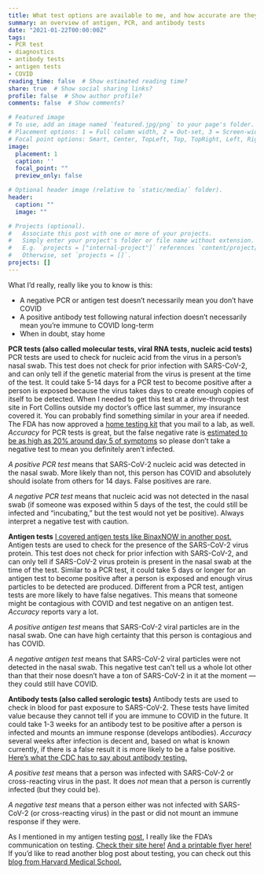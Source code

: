 ```yaml
---
title: What test options are available to me, and how accurate are they?
summary: an overview of antigen, PCR, and antibody tests
date: "2021-01-22T00:00:00Z"
tags:
- PCR test
- diagnostics
- antibody tests
- antigen tests
- COVID
reading_time: false  # Show estimated reading time?
share: true  # Show social sharing links?
profile: false  # Show author profile?
comments: false  # Show comments?

# Featured image
# To use, add an image named `featured.jpg/png` to your page's folder.
# Placement options: 1 = Full column width, 2 = Out-set, 3 = Screen-width
# Focal point options: Smart, Center, TopLeft, Top, TopRight, Left, Right, BottomLeft, Bottom, BottomRight
image:
  placement: 1
  caption: ''
  focal_point: ""
  preview_only: false

# Optional header image (relative to `static/media/` folder).
header:
  caption: ""
  image: ""

# Projects (optional).
#   Associate this post with one or more of your projects.
#   Simply enter your project's folder or file name without extension.
#   E.g. `projects = ["internal-project"]` references `content/project/deep-learning/index.md`.
#   Otherwise, set `projects = []`.
projects: []
---
```

What I’d really, really like you to know is this:
- A negative PCR or antigen test doesn’t necessarily mean you don’t have COVID
- A positive antibody test following natural infection doesn’t necessarily mean you’re immune to COVID long-term
- When in doubt, stay home

**PCR tests (also called molecular tests, viral RNA tests, nucleic acid tests)**
PCR tests are used to check for nucleic acid from the virus in a person’s nasal swab. This test does not check for prior infection with SARS-CoV-2, and can only tell if the genetic material from the virus is present at the time of the test. It could take 5-14 days for a PCR test to become positive after a person is exposed because the virus takes days to create enough copies of itself to be detected. When I needed to get this test at a drive-through test site in Fort Collins outside my doctor’s office last summer, my insurance covered it. You can probably find something similar in your area if needed. The FDA has now approved a [home testing kit](https://www.pixel.labcorp.com/at-home-test-kits/covid-19-test-home-collection-kit) that you mail to a lab, as well. *Accuracy* for PCR tests is great, but the false negative rate is [estimated to be as high as 20% around day 5 of symptoms](https://www.acpjournals.org/doi/full/10.7326/M20-1495) so please don’t take a negative test to mean you definitely aren’t infected.

*A positive PCR test* means that SARS-CoV-2 nucleic acid was detected in the nasal swab. More likely than not, this person has COVID and absolutely should isolate from others for 14 days. False positives are rare.

*A negative PCR test* means that nucleic acid was not detected in the nasal swab (if someone was exposed within 5 days of the test, the could still be infected and “incubating,” but the test would not yet be positive). Always interpret a negative test with caution.

**Antigen tests**
[I covered antigen tests like BinaxNOW in another post.](https://dradrian.netlify.app/post/ag_tests/) Antigen tests are used to check for the presence of the SARS-CoV-2 virus protein. This test does not check for prior infection with SARS-CoV-2, and can only tell if SARS-CoV-2 virus protein is present in the nasal swab at the time of the test. Similar to a PCR test, it could take 5 days or longer for an antigen test to become positive after a person is exposed and enough virus particles to be detected are produced. Different from a PCR test, antigen tests are more likely to have false negatives. This means that someone might be contagious with COVID and test negative on an antigen test. *Accuracy* reports vary a lot.

*A positive antigen test* means that SARS-CoV-2 viral particles are in the nasal swab. One can have high certainty that this person is contagious and has COVID.

*A negative antigen test* means that SARS-CoV-2 viral particles were not detected in the nasal swab. This negative test can’t tell us a whole lot other than that their nose doesn’t have a ton of SARS-CoV-2 in it at the moment — they could still have COVID.

**Antibody tests (also called serologic tests)**
Antibody tests are used to check in blood for past exposure to SARS-CoV-2. These tests have limited value because they cannot tell if you are immune to COVID in the future. It could take 1-3 weeks for an antibody test to be positive after a person is infected and mounts an immune response (develops antibodies). *Accuracy* several weeks after infection is decent and, based on what is known currently, if there is a false result it is more likely to be a false positive. [Here’s what the CDC has to say about antibody testing.](https://www.cdc.gov/coronavirus/2019-ncov/lab/resources/antibody-tests-guidelines.html#anchor_1590264273029)

*A positive test* means that a person was infected with SARS-CoV-2 or cross-reacting virus in the past. It does *not* mean that a person is currently infected (but they could be).

*A negative test* means that a person either was not infected with SARS-CoV-2 (or cross-reacting virus) in the past or did not mount an immune response if they were.

As I mentioned in my antigen testing [post](https://dradrian.netlify.app/post/ag_tests/), I really like the FDA’s communication on testing. [Check their site here!](https://www.fda.gov/consumers/consumer-updates/coronavirus-disease-2019-testing-basics) [And a printable flyer here!](https://www.fda.gov/media/140161/download) If you’d like to read another blog post about testing, you can check out this [blog from Harvard Medical School.](https://www.health.harvard.edu/blog/which-test-is-best-for-covid-19-2020081020734)